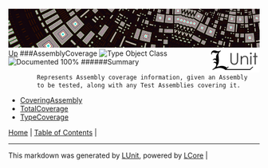 ![](../Content/LUnit-banner-small.png "")
[<img align="right" src="../Content/LUnit-logo-small.png">](../../README.md)
[Up](../LUnit.md)
###AssemblyCoverage
![Type Object Class](http://b.repl.ca/v1/Type-Object%20Class-lightgrey.png "") ![Documented 100%](http://b.repl.ca/v1/Documented-100%25-brightgreen.png "")
######Summary

            Represents Assembly coverage information, given an Assembly 
            to be tested, along with any Test Assemblies covering it.
            
 - [CoveringAssembly](AssemblyCoverage_CoveringAssembly.md)
 - [TotalCoverage](AssemblyCoverage_TotalCoverage.md)
 - [TypeCoverage](AssemblyCoverage_TypeCoverage.md)

[Home](../../README.md) | [Table of Contents](../../TableOfContents.md) | 

---

This markdown was generated by [LUnit](https://github.com/CodeSingularity/LUnit), powered by [LCore](https://github.com/CodeSingularity/LCore) | 


